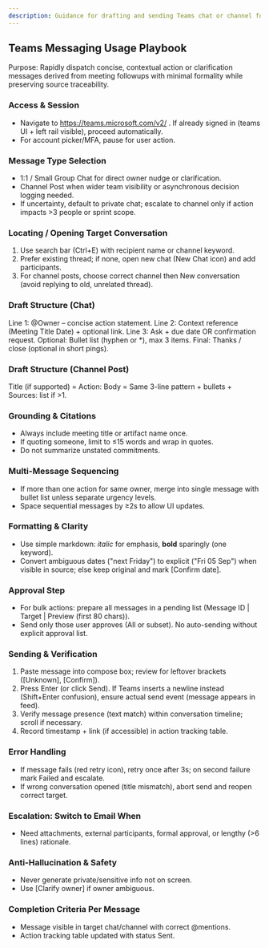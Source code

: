 ```yaml
---
description: Guidance for drafting and sending Teams chat or channel follow-up messages via browser (teams.microsoft.com/v2).
---
```


## Teams Messaging Usage Playbook

Purpose: Rapidly dispatch concise, contextual action or clarification messages derived from meeting followups with minimal formality while preserving source traceability.

### Access & Session
- Navigate to https://teams.microsoft.com/v2/ . If already signed in (teams UI + left rail visible), proceed automatically.
- For account picker/MFA, pause for user action.

### Message Type Selection
- 1:1 / Small Group Chat for direct owner nudge or clarification.
- Channel Post when wider team visibility or asynchronous decision logging needed.
- If uncertainty, default to private chat; escalate to channel only if action impacts >3 people or sprint scope.

### Locating / Opening Target Conversation
1. Use search bar (Ctrl+E) with recipient name or channel keyword.
2. Prefer existing thread; if none, open new chat (New Chat icon) and add participants.
3. For channel posts, choose correct channel then New conversation (avoid replying to old, unrelated thread).

### Draft Structure (Chat)
Line 1: @Owner – concise action statement.
Line 2: Context reference (Meeting Title Date) + optional link.
Line 3: Ask + due date OR confirmation request.
Optional: Bullet list (hyphen or *), max 3 items.
Final: Thanks / close (optional in short pings).

### Draft Structure (Channel Post)
Title (if supported) = Action: <Short Tag>
Body = Same 3-line pattern + bullets + Sources: list if >1.

### Grounding & Citations
- Always include meeting title or artifact name once.
- If quoting someone, limit to ≤15 words and wrap in quotes.
- Do not summarize unstated commitments.

### Multi-Message Sequencing
- If more than one action for same owner, merge into single message with bullet list unless separate urgency levels.
- Space sequential messages by ≥2s to allow UI updates.

### Formatting & Clarity
- Use simple markdown: *italic* for emphasis, **bold** sparingly (one keyword).
- Convert ambiguous dates ("next Friday") to explicit ("Fri 05 Sep") when visible in source; else keep original and mark [Confirm date].

### Approval Step
- For bulk actions: prepare all messages in a pending list (Message ID | Target | Preview (first 80 chars)).
- Send only those user approves (All or subset). No auto-sending without explicit approval list.

### Sending & Verification
1. Paste message into compose box; review for leftover brackets ([Unknown], [Confirm]).
2. Press Enter (or click Send). If Teams inserts a newline instead (Shift+Enter confusion), ensure actual send event (message appears in feed).
3. Verify message presence (text match) within conversation timeline; scroll if necessary.
4. Record timestamp + link (if accessible) in action tracking table.

### Error Handling
- If message fails (red retry icon), retry once after 3s; on second failure mark Failed and escalate.
- If wrong conversation opened (title mismatch), abort send and reopen correct target.

### Escalation: Switch to Email When
- Need attachments, external participants, formal approval, or lengthy (>6 lines) rationale.

### Anti-Hallucination & Safety
- Never generate private/sensitive info not on screen.
- Use [Clarify owner] if owner ambiguous.

### Completion Criteria Per Message
- Message visible in target chat/channel with correct @mentions.
- Action tracking table updated with status Sent.

